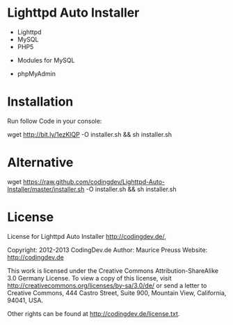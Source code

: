 Lighttpd Auto Installer
================

* Lighttpd
* MySQL
* PHP5
 - Modules for MySQL
* phpMyAdmin

Installation
================

Run follow Code in your console:

wget http://bit.ly/1ezKlQP -O installer.sh && sh installer.sh

Alternative
================

wget https://raw.github.com/codingdev/Lighttpd-Auto-Installer/master/installer.sh -O installer.sh && sh installer.sh

License
================

License for Lighttpd Auto Installer <http://codingdev.de/>,

Copyright: 	2012-2013 CodingDev.de
Author: 	Maurice Preuss
Website: 	http://codingdev.de

This work is licensed under the Creative Commons Attribution-ShareAlike 3.0 Germany License. 
To view a copy of this license, visit http://creativecommons.org/licenses/by-sa/3.0/de/ or send
a letter to Creative Commons, 444 Castro Street, Suite 900, Mountain View, California, 94041, USA.

Other rights can be found at http://codingdev.de/license.txt.